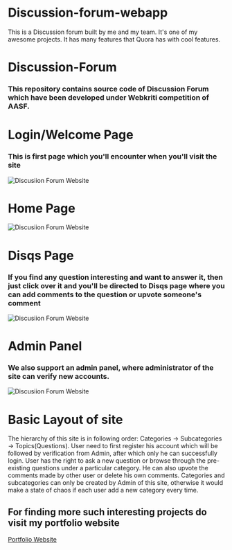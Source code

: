 # Discussion-forum-webapp
This is a Discussion forum built by me and my team. It's one of my awesome projects. It has many features that Quora has with cool features.

# Discussion-Forum
### This repository contains source code of Discussion Forum which have been developed under Webkriti competition of AASF.

# Login/Welcome Page
### This is first page which you'll encounter when you'll visit the site
![Discusiion Forum Website](/uploads/disqss-login.png?raw=true "Login Page")


# Home Page
![Discusiion Forum Website](/uploads/disqss-home.png?raw=true "Home Page")

# Disqs Page
### If you find any question interesting and want to answer it, then just click over it and you'll be directed to Disqs page where you can add comments to the question or upvote someone's comment
![Discusiion Forum Website](/uploads/disqss-reply.png?raw=true "Disqs Page")

# Admin Panel
### We also support an admin panel, where administrator of the site can verify new accounts.
![Discusiion Forum Website](/uploads/disqss-admin.png?raw=true "Admin Page")




# Basic Layout of site
The hierarchy of this site is in following order: Categories -> Subcategories -> Topics(Questions).
User need to first register his account which will be followed by verification from Admin, after which only he can successfully login. User has the right to ask a new question or browse through the pre-existing questions under a particular category. He can also upvote the comments made by other user or delete his own comments. 
Categories and subcategories can only be created by Admin of this site, otherwise it would make a state of chaos if each user add a new category every time.

## For finding more such interesting projects do visit my portfolio website
[Portfolio Website](https://balajirao.netlify.com/)
